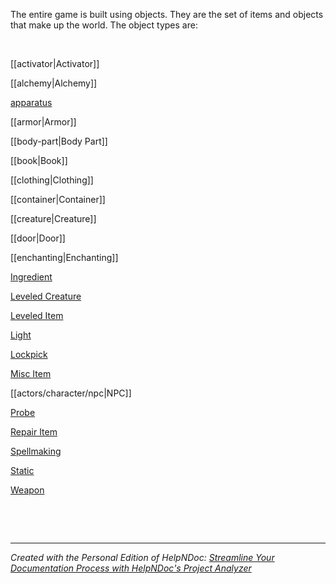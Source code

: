 # 

&nbsp;

The entire game is built using objects. They are the set of items and objects that make up the world. The object types are:

&nbsp;

[[activator|Activator]]

[[alchemy|Alchemy]]

[apparatus](apparatus.md)

[[armor|Armor]]

[[body-part|Body Part]]

[[book|Book]]

[[clothing|Clothing]]

[[container|Container]]

[[creature|Creature]]

[[door|Door]]

[[enchanting|Enchanting]]

[Ingredient](<Ingredient.md>)

[Leveled Creature](<LeveledCreature.md>)

[Leveled Item](<LeveledItem.md>)

[Light](<Light.md>)

[Lockpick](<Lockpick.md>)

[Misc Item](<MiscItem.md>)

[[actors/character/npc|NPC]]

[Probe](<Probe.md>)

[Repair Item](<RepairItem.md>)

[Spellmaking](<Spellmaking.md>)

[Static](<Static.md>)

[Weapon](<Weapon.md>)

&nbsp;

&nbsp;


***
_Created with the Personal Edition of HelpNDoc: [Streamline Your Documentation Process with HelpNDoc's Project Analyzer](<https://www.helpndoc.com/feature-tour/advanced-project-analyzer/>)_
